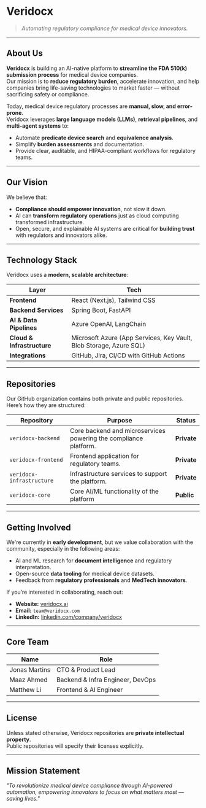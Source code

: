 # **Veridocx**  
> *Automating regulatory compliance for medical device innovators.*

---

## **About Us**

**Veridocx** is building an AI-native platform to **streamline the FDA 510(k) submission process** for medical device companies.  
Our mission is to **reduce regulatory burden**, accelerate innovation, and help companies bring life-saving technologies to market faster — without sacrificing safety or compliance.

Today, medical device regulatory processes are **manual, slow, and error-prone**.  
Veridocx leverages **large language models (LLMs)**, **retrieval pipelines**, and **multi-agent systems** to:

- Automate **predicate device search** and **equivalence analysis**.
- Simplify **burden assessments** and documentation.
- Provide clear, auditable, and HIPAA-compliant workflows for regulatory teams.

---

## **Our Vision**

We believe that:
- **Compliance should empower innovation**, not slow it down.  
- AI can **transform regulatory operations** just as cloud computing transformed infrastructure.  
- Open, secure, and explainable AI systems are critical for **building trust** with regulators and innovators alike.

---

## **Technology Stack**

Veridocx uses a **modern, scalable architecture**:

| Layer | Tech |
|-------|------|
| **Frontend** | React (Next.js), Tailwind CSS |
| **Backend Services** | Spring Boot, FastAPI |
| **AI & Data Pipelines** | Azure OpenAI, LangChain |
| **Cloud & Infrastructure** | Microsoft Azure (App Services, Key Vault, Blob Storage, Azure SQL) |
| **Integrations** | GitHub, Jira, CI/CD with GitHub Actions |

---

## **Repositories**
Our GitHub organization contains both private and public repositories.  
Here’s how they are structured:

| Repository | Purpose | Status |
|------------|----------|--------|
| `veridocx-backend` | Core backend and microservices powering the compliance platform. | **Private** |
| `veridocx-frontend` | Frontend application for regulatory teams. | **Private** |
| `veridocx-infrastructure` | Infrastructure services to support the platform. | **Private** |
| `veridocx-core` | Core AI/ML functionality of the platform | **Public** |

---

## **Getting Involved**

We're currently in **early development**, but we value collaboration with the community, especially in the following areas:
- AI and ML research for **document intelligence** and regulatory interpretation.
- Open-source **data tooling** for medical device datasets.
- Feedback from **regulatory professionals** and **MedTech innovators**.

If you’re interested in collaborating, reach out:

- **Website:** [veridocx.ai](https://veridocx.ai)
- **Email:** `team@veridocx.com`
- **LinkedIn:** [linkedin.com/company/veridocx](https://linkedin.com/company/veridocx)

---

## **Core Team**

| Name | Role |
|------|------|
| Jonas Martins | CTO & Product Lead |
| Maaz Ahmed | Backend & Infra Engineer, DevOps |
| Matthew Li | Frontend & AI Engineer |

---

## **License**

Unless stated otherwise, Veridocx repositories are **private intellectual property**.  
Public repositories will specify their licenses explicitly.

---

## **Mission Statement**

*"To revolutionize medical device compliance through AI-powered automation, empowering innovators to focus on what matters most — saving lives."*
